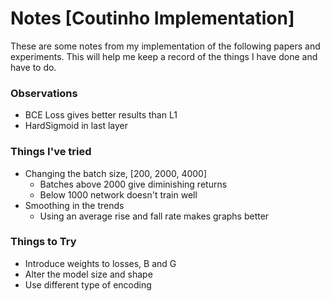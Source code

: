 # Notes [Coutinho Implementation]

These are some notes from my implementation of the following papers and experiments.
This will help me keep a record of the things I have done and have to do.

### Observations

- BCE Loss gives better results than L1
- HardSigmoid in last layer

### Things I've tried

- Changing the batch size, [200, 2000, 4000]
  - Batches above 2000 give diminishing returns
  - Below 1000 network doesn't train well
- Smoothing in the trends
  - Using an average rise and fall rate makes graphs better

### Things to Try

- Introduce weights to losses, B and G
- Alter the model size and shape
- Use different type of encoding
